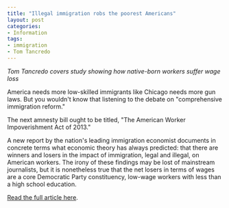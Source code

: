 ```yaml
---
title: "Illegal immigration robs the poorest Americans"
layout: post
categories:
- Information
tags:
- immigration
- Tom Tancredo
---
```


*Tom Tancredo covers study showing how native-born workers suffer wage loss*

America needs more low-skilled immigrants like Chicago needs more gun laws. But you wouldn't know that listening to the debate on "comprehensive immigration reform."

The next amnesty bill ought to be titled, "The American Worker Impoverishment Act of 2013."  
  
A new report by the nation's leading immigration economist documents in concrete terms what economic theory has always predicted: that there are winners and losers in the impact of immigration, legal and illegal, on American workers. The irony of these findings may be lost of mainstream journalists, but it is nonetheless true that the net losers in terms of wages are a core Democratic Party constituency, low-wage workers with less than a high school education.

[Read the full article here](https://www.wnd.com/2013/04/illegal-immigration-robs-the-poorest-americans/#TiW1IqxE1DVv95Z1.99).